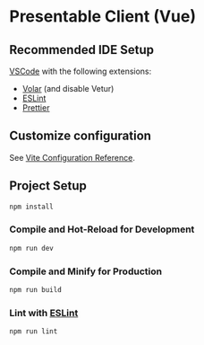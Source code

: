 # Presentable Client (Vue)

## Recommended IDE Setup

[VSCode](https://code.visualstudio.com/) with the following extensions:
- [Volar](https://marketplace.visualstudio.com/items?itemName=Vue.volar) (and disable Vetur) 
- [ESLint](https://marketplace.visualstudio.com/items?itemName=dbaeumer.vscode-eslint) 
- [Prettier](https://marketplace.visualstudio.com/items?itemName=esbenp.prettier-vscode)
## Customize configuration

See [Vite Configuration Reference](https://vitejs.dev/config/).

## Project Setup

```sh
npm install
```

### Compile and Hot-Reload for Development

```sh
npm run dev
```

### Compile and Minify for Production

```sh
npm run build
```

### Lint with [ESLint](https://eslint.org/)

```sh
npm run lint
```
